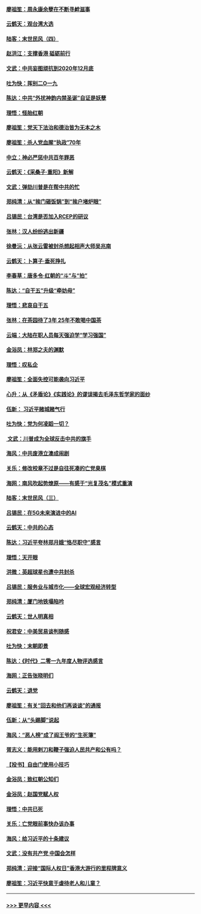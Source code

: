 #### [廖祖笙：周永康余孽在不断寻衅滋事](../pages/nsc993/n11751013.md?t=12290255) 
#### [云鹤天：观台湾大选](../pages/nsc993/n11751007.md?t=12290255) 
#### [陆客：末世民风（四）](../pages/nsc993/n11749203.md?t=12290255) 
#### [赵洪江：支撑香港 砥砺前行](../pages/nsc993/n11748482.md?t=12290255) 
#### [文武：中共妄图顽抗到2020年12月底](../pages/nsc993/n11748446.md?t=12290255) 
#### [吐为快：挥别二O一九](../pages/nsc993/n11748411.md?t=12290255) 
#### [陈达：中共“外扰神韵内禁圣诞”自证是妖孽](../pages/nsc993/n11748226.md?t=12290255) 
#### [理悟：怪胎红朝](../pages/nsc993/n11748206.md?t=12290255) 
#### [廖祖笙：党天下法治和德治皆为无本之木](../pages/nsc993/n11748135.md?t=12290255) 
#### [廖祖笙：杀人党血腥“执政”70年](../pages/nsc993/n11745144.md?t=12290255) 
#### [中立：神必严惩中共百年罪恶](../pages/nsc993/n11744970.md?t=12290255) 
#### [云鹤天：《采桑子‧重阳》新解](../pages/nsc993/n11744948.md?t=12290255) 
#### [文武：弹劾川普是在帮中共的忙](../pages/nsc993/n11744758.md?t=12290255) 
#### [郑纯清：从“挨门砸饭锅”到“挨户堵炉眼”](../pages/nsc993/n11744745.md?t=12290255) 
#### [吕锡民：台湾是否加入RCEP的研议](../pages/nsc993/n11744701.md?t=12290255) 
#### [张林：汉人纷纷逃出新疆](../pages/nsc993/n11743530.md?t=12290255) 
#### [徐曼沅：从张云雷被封杀想起相声大师吴兆南](../pages/nsc993/n11741816.md?t=12290255) 
#### [云鹤天：卜算子‧垂死挣扎](../pages/nsc993/n11739956.md?t=12290255) 
#### [李春草：唐多令‧红朝的“斗”与“拍”](../pages/nsc993/n11739830.md?t=12290255) 
#### [陈达：“自干五”升级“牵妨母”](../pages/nsc993/n11739724.md?t=12290255) 
#### [理悟：悲哀自干五](../pages/nsc993/n11739547.md?t=12290255) 
#### [张林：在茶园待了3年 25年不敢喝中国茶](../pages/nsc993/n11739240.md?t=12290255) 
#### [云端：大陆在职人员每天强迫学“学习强国”](../pages/nsc993/n11738735.md?t=12290255) 
#### [金浴凤：林郑之夫的渊默](../pages/nsc993/n11737735.md?t=12290255) 
#### [理悟：叹私企](../pages/nsc993/n11737715.md?t=12290255) 
#### [廖祖笙：全面失控可能袭向习近平](../pages/nsc993/n11737704.md?t=12290255) 
#### [心升：从《矛盾论》《实践论》的谬误揭去毛泽东哲学家的面纱](../pages/nsc993/n11736962.md?t=12290255) 
#### [伍新： 习近平赌城赌气行](../pages/nsc993/n11736929.md?t=12290255) 
#### [吐为快：党为何凌蹈一切？](../pages/nsc993/n11736915.md?t=12290255) 
#### [ 文武：川普成为全球反击中共的旗手](../pages/nsc993/n11736882.md?t=12290255) 
#### [海风：中共废港立澳成闹剧](../pages/nsc993/n11735857.md?t=12290255) 
#### [关乐：修改校章不过是自往死凑的亡党臭棋](../pages/nsc993/n11735097.md?t=12290255) 
#### [海网：南风吹起势燎原——有感于“光复茂名”模式重演](../pages/nsc993/n11732308.md?t=12290255) 
#### [陆客：末世民风（三）](../pages/nsc993/n11732211.md?t=12290255) 
#### [吕锡民：在5G未来演进中的AI](../pages/nsc993/n11730010.md?t=12290255) 
#### [云鹤天：中共的心态](../pages/nsc993/n11729906.md?t=12290255) 
#### [陈达：习近平夸林郑月娥“恪尽职守”感言](../pages/nsc993/n11729881.md?t=12290255) 
#### [理悟：天开眼](../pages/nsc993/n11729699.md?t=12290255) 
#### [洪微：英超球星也遭中共封杀](../pages/nsc993/n11727243.md?t=12290255) 
#### [吕锡民：服务业与城市化——全球宏观经济转型](../pages/nsc993/n11725845.md?t=12290255) 
#### [郑纯清：厦门地铁塌陷吟](../pages/nsc993/n11725813.md?t=12290255) 
#### [云鹤天：世人明真相](../pages/nsc993/n11725621.md?t=12290255) 
#### [祝君安：中美贸易谈判随感](../pages/nsc993/n11725609.md?t=12290255) 
#### [吐为快：末朝即景](../pages/nsc993/n11723365.md?t=12290255) 
#### [陈达：《时代》二零一九年度人物评选感言](../pages/nsc993/n11723337.md?t=12290255) 
#### [海网：正告张晓明们](../pages/nsc993/n11723228.md?t=12290255) 
#### [云鹤天：退党](../pages/nsc993/n11723056.md?t=12290255) 
#### [廖祖笙：有关“回去和他们再谈谈”的通报](../pages/nsc993/n11722442.md?t=12290255) 
#### [伍新：从“头踢脚”说起](../pages/nsc993/n11722429.md?t=12290255) 
#### [海风：“恶人榜”成了阎王爷的“生死簿”](../pages/nsc993/n11722272.md?t=12290255) 
#### [胥志义：能用剌刀和鞭子强迫人民共产和公有吗？](../pages/nsc993/n11720569.md?t=12290255) 
#### [【投书】自由门使用小技巧](../pages/nsc993/n11720180.md?t=12290255) 
#### [金浴凤：致红朝公知们](../pages/nsc993/n11720563.md?t=12290255) 
#### [金浴凤：赵国党赋人权](../pages/nsc993/n11720533.md?t=12290255) 
#### [理悟：中共已死](../pages/nsc993/n11720233.md?t=12290255) 
#### [关乐：亡党眼前事快办该办事](../pages/nsc993/n11719160.md?t=12290255) 
#### [海风：给习近平的十条建议](../pages/nsc993/n11717616.md?t=12290255) 
#### [文武：没有共产党 中国会怎样](../pages/nsc993/n11717584.md?t=12290255) 
#### [郑纯清：迎接“国际人权日”香港大游行的里程牌意义](../pages/nsc993/n11717417.md?t=12290255) 
#### [廖祖笙：习近平快意于虐待老人和儿童？](../pages/nsc993/n11715313.md?t=12290255) 

----
#### [ >>> 更早内容 <<< ](../indexes/nsc993-earlier.md)
